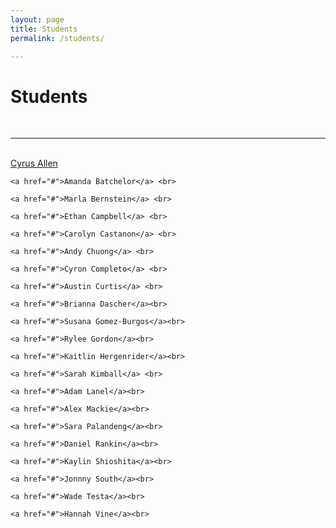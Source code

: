 ```yaml
---
layout: page
title: Students
permalink: /students/

---
```


# Students

<br>
<hr>
<br>

<div class="students">
	<a href="#">Cyrus Allen</a> <br>

	<a href="#">Amanda Batchelor</a> <br>

	<a href="#">Marla Bernstein</a> <br>

	<a href="#">Ethan Campbell</a> <br>

	<a href="#">Carolyn Castanon</a> <br>

	<a href="#">Andy Chuong</a> <br>

	<a href="#">Cyron Completo</a> <br>

	<a href="#">Austin Curtis</a> <br>

	<a href="#">Brianna Dascher</a><br>

	<a href="#">Susana Gomez-Burgos</a><br>

	<a href="#">Rylee Gordon</a><br>

	<a href="#">Kaitlin Hergenrider</a><br>

	<a href="#">Sarah Kimball</a> <br>

	<a href="#">Adam Lanel</a><br>

	<a href="#">Alex Mackie</a><br>

	<a href="#">Sara Palandeng</a><br>

	<a href="#">Daniel Rankin</a><br>

	<a href="#">Kaylin Shioshita</a><br>

	<a href="#">Jonnny South</a><br>

	<a href="#">Wade Testa</a><br>

	<a href="#">Hannah Vine</a><br>

</div>